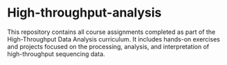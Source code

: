 # High-throughput-analysis
This repository contains all course assignments completed as part of the High-Throughput Data Analysis curriculum. It includes hands-on exercises and projects focused on the processing, analysis, and interpretation of high-throughput sequencing data.
